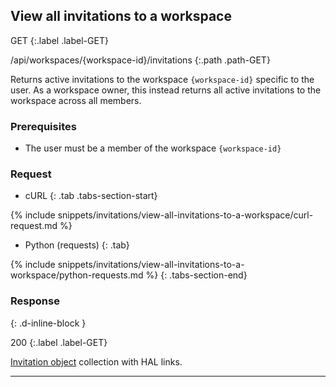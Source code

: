 ## View all invitations to a workspace

GET
{:.label .label-GET}

/api/workspaces/{workspace-id}/invitations
{:.path .path-GET}

Returns active invitations to the workspace `{workspace-id}` specific to the user. As a workspace owner, this instead returns all active invitations to the workspace across all members.

### Prerequisites

- The user must be a member of the workspace `{workspace-id}`

### Request

- cURL
{: .tab .tabs-section-start}

{% include snippets/invitations/view-all-invitations-to-a-workspace/curl-request.md %}

- Python (requests)
{: .tab}

{% include snippets/invitations/view-all-invitations-to-a-workspace/python-requests.md %}
{: .tabs-section-end}

### Response
{: .d-inline-block }

200
{:.label .label-GET}

[Invitation object](invitations#invitation-object) collection with HAL links.

---
